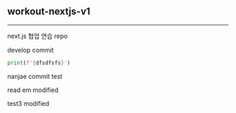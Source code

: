 ## workout-nextjs-v1
---
next.js 협업 연습 repo



develop commit 



```python
print(f'{dfsdfsfs}')


```

nanjae commit test





read em modified

test3 modified